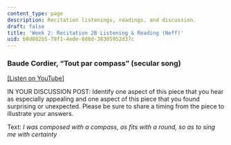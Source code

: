 ```yaml
---
content_type: page
description: Recitation listenings, readings, and discussion.
draft: false
title: 'Week 2: Recitation 2B Listening & Reading (Neff)'
uid: b8d882b5-78f1-4ede-8d8d-38305952d37c
---
```

### Baude Cordier, “Tout par compass” (secular song)

[\[Listen on YouTube\]](https://www.youtube.com/watch?v=D6laeFz0xtM)

IN YOUR DISCUSSION POST: Identify one aspect of this piece that you hear as especially appealing and one aspect of this piece that you found surprising or unexpected. Please be sure to share a timing from the piece to illustrate your answers. 

Text: *I was composed with a compass, as fits with a round, so as to sing me with certainty*